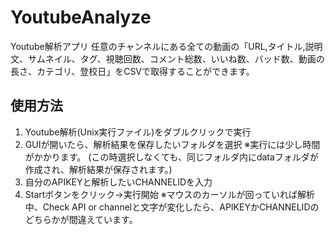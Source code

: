 # YoutubeAnalyze
Youtube解析アプリ
任意のチャンネルにある全ての動画の「URL,タイトル,説明文、サムネイル、タグ、視聴回数、コメント総数、いいね数、バッド数、動画の長さ、カテゴリ、登校日」をCSVで取得することができます。
## 使用方法
1. Youtube解析(Unix実行ファイル)をダブルクリックで実行
2. GUIが開いたら、解析結果を保存したいフォルダを選択
※実行には少し時間がかかります。
(この時選択しなくても、同じフォルダ内にdataフォルダが作成され、解析結果が保存されます。)
3. 自分のAPIKEYと解析したいCHANNELIDを入力
4. Startボタンをクリック→実行開始
※マウスのカーソルが回っていれば解析中、Check API or channelと文字が変化したら、APIKEYかCHANNELIDのどちらかが間違えています。